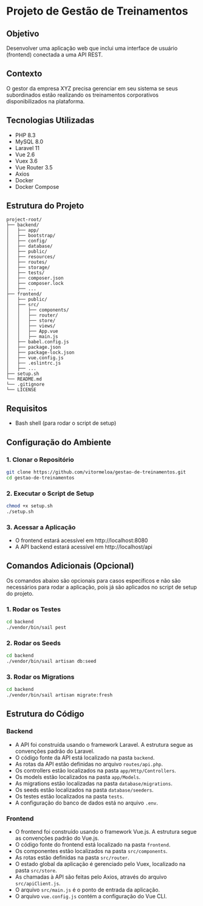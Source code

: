 # Projeto de Gestão de Treinamentos

## Objetivo
Desenvolver uma aplicação web que inclui uma interface de usuário (frontend) conectada a uma API REST.

## Contexto
O gestor da empresa XYZ precisa gerenciar em seu sistema se seus subordinados estão realizando os treinamentos corporativos disponibilizados na plataforma.

## Tecnologias Utilizadas
- PHP 8.3
- MySQL 8.0
- Laravel 11
- Vue 2.6
- Vuex 3.6
- Vue Router 3.5
- Axios
- Docker
- Docker Compose

## Estrutura do Projeto
```plaintext
project-root/
├── backend/
│   ├── app/
│   ├── bootstrap/
│   ├── config/
│   ├── database/
│   ├── public/
│   ├── resources/
│   ├── routes/
│   ├── storage/
│   ├── tests/
│   ├── composer.json
│   ├── composer.lock
│   ├── ...
├── frontend/
│   ├── public/
│   ├── src/
│   │   ├── components/
│   │   ├── router/
│   │   ├── store/
│   │   ├── views/
│   │   ├── App.vue
│   │   ├── main.js
│   ├── babel.config.js
│   ├── package.json
│   ├── package-lock.json
│   ├── vue.config.js
│   ├── .eslintrc.js
│   ├── ...
├── setup.sh
└── README.md
└── .gitignore
└── LICENSE
```

## Requisitos
- Bash shell (para rodar o script de setup)

## Configuração do Ambiente

### 1. Clonar o Repositório
```bash
git clone https://github.com/vitormeloa/gestao-de-treinamentos.git
cd gestao-de-treinamentos
```

### 2. Executar o Script de Setup
```bash
chmod +x setup.sh
./setup.sh
```

### 3. Acessar a Aplicação
- O frontend estará acessível em http://localhost:8080
- A API backend estará acessível em http://localhost/api

## Comandos Adicionais (Opcional)

Os comandos abaixo são opcionais para casos específicos e não são necessários para rodar a aplicação, pois já são aplicados no script de setup do projeto.

### 1. Rodar os Testes
```bash
cd backend
./vendor/bin/sail pest
```

### 2. Rodar os Seeds
```bash
cd backend
./vendor/bin/sail artisan db:seed
```

### 3. Rodar os Migrations
```bash
cd backend
./vendor/bin/sail artisan migrate:fresh
```

## Estrutura do Código
### Backend
- A API foi construída usando o framework Laravel. A estrutura segue as convenções padrão do Laravel.
- O código fonte da API está localizado na pasta `backend`.
- As rotas da API estão definidas no arquivo `routes/api.php`.
- Os controllers estão localizados na pasta `app/Http/Controllers`.
- Os models estão localizados na pasta `app/Models`.
- As migrations estão localizadas na pasta `database/migrations`.
- Os seeds estão localizados na pasta `database/seeders`.
- Os testes estão localizados na pasta `tests`.
- A configuração do banco de dados está no arquivo `.env`.

### Frontend
- O frontend foi construído usando o framework Vue.js. A estrutura segue as convenções padrão do Vue.js.
- O código fonte do frontend está localizado na pasta `frontend`.
- Os componentes estão localizados na pasta `src/components`.
- As rotas estão definidas na pasta `src/router`.
- O estado global da aplicação é gerenciado pelo Vuex, localizado na pasta `src/store`.
- As chamadas à API são feitas pelo Axios, através do arquivo `src/apiClient.js`.
- O arquivo `src/main.js` é o ponto de entrada da aplicação.
- O arquivo `vue.config.js` contém a configuração do Vue CLI.